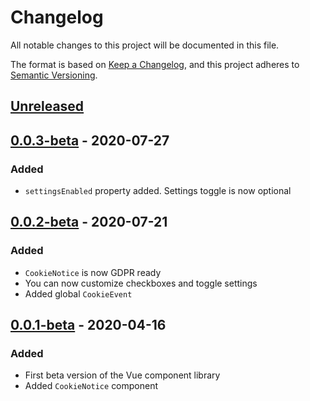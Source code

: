 # Changelog
All notable changes to this project will be documented in this file.

The format is based on [Keep a Changelog](https://keepachangelog.com/en/1.0.0/),
and this project adheres to [Semantic Versioning](https://semver.org/spec/v2.0.0.html).

## [Unreleased]

## [0.0.3-beta] - 2020-07-27
### Added
- `settingsEnabled` property added. Settings toggle is now optional

## [0.0.2-beta] - 2020-07-21
### Added
- `CookieNotice` is now GDPR ready
- You can now customize checkboxes and toggle settings
- Added global `CookieEvent`

## [0.0.1-beta] - 2020-04-16
### Added
- First beta version of the Vue component library
- Added `CookieNotice` component

[Unreleased]: https://github.com/get-uncommon/vue-components/compare/v0.0.2-beta...HEAD
[0.0.1-beta]: https://github.com/get-uncommon/vue-components/releases/tag/v0.0.1-beta
[0.0.2-beta]: https://github.com/get-uncommon/vue-components/releases/tag/v0.0.2-beta
[0.0.3-beta]: https://github.com/get-uncommon/vue-components/releases/tag/v0.0.3-beta
